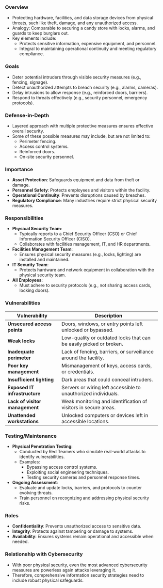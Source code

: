 ### Overview
- Protecting hardware, facilities, and data storage devices from physical threats, such like theft, damage, and any unauthorized access.
- Analogy: Comparable to securing a candy store with locks, alarms, and guards to keep burglars out.
- Key elements include:
	- Protects sensitive information, expensive equipment, and personnel.
	- Integral to maintaining operational continuity and meeting regulatory compliance.



### Goals
- Deter potential intruders through visible security measures (e.g., fencing, signage).
- Detect unauthorized attempts to breach security (e.g., alarms, cameras).
- Delay intrusions to allow response (e.g., reinforced doors, barriers).
- Respond to threats effectively (e.g., security personnel, emergency protocols).



### Defense-in-Depth
- Layered approach with multiple protective measures ensures effective overall security.
- Some of these possible measures may include, but are not limited to:
	- Perimeter fencing.
	- Access control systems.
	- Reinforced doors.
	- On-site security personnel.



### Importance
- **Asset Protection**: Safeguards equipment and data from theft or damage.
- **Personnel Safety**: Protects employees and visitors within the facility.
- **Operational Continuity**: Prevents disruptions caused by breaches.
- **Regulatory Compliance**: Many industries require strict physical security measures.



### Responsibilities
- **Physical Security Team**:
    - Typically reports to a Chief Security Officer (CSO) or Chief Information Security Officer (CISO).
    - Collaborates with facilities management, IT, and HR departments.
- **Facilities Management Team**:
    - Ensures physical security measures (e.g., locks, lighting) are installed and maintained.
- **IT Security Team**:
    - Protects hardware and network equipment in collaboration with the physical security team.
- **All Employees**:
    - Must adhere to security protocols (e.g., not sharing access cards, locking doors).



### Vulnerabilities

| **Vulnerability**              | **Description**                                                    |
| ------------------------------ | ------------------------------------------------------------------ |
| **Unsecured access points**    | Doors, windows, or entry points left unlocked or bypassed.         |
| **Weak locks**                 | Low-quality or outdated locks that can be easily picked or broken. |
| **Inadequate perimeter**       | Lack of fencing, barriers, or surveillance around the facility.    |
| **Poor key management**        | Mismanagement of keys, access cards, or credentials.               |
| **Insufficient lighting**      | Dark areas that could conceal intruders.                           |
| **Exposed IT infrastructure**  | Servers or wiring left accessible to unauthorized individuals.     |
| **Lack of visitor management** | Weak monitoring and identification of visitors in secure areas.    |
| **Unattended workstations**    | Unlocked computers or devices left in accessible locations.        |



### Testing/Maintenance
- **Physical Penetration Testing**:
    - Conducted by Red Teamers who simulate real-world attacks to identify vulnerabilities.
    - Examples:
        - Bypassing access control systems.
        - Exploiting social engineering techniques.
        - Testing security cameras and personnel response times.
- **Ongoing Assessment**:
    - Evaluate and update locks, barriers, and protocols to counter evolving threats.
    - Train personnel on recognizing and addressing physical security risks.



### Roles
- **Confidentiality**: Prevents unauthorized access to sensitive data.
- **Integrity**: Protects against tampering or damage to systems.
- **Availability**: Ensures systems remain operational and accessible when needed.



### Relationship with Cybersecurity
- With poor physical security, even the most advanced cybersecurity measures are powerless again attacks leveraging it.
- Therefore, comprehensive information security strategies need to include robust physical safeguards.